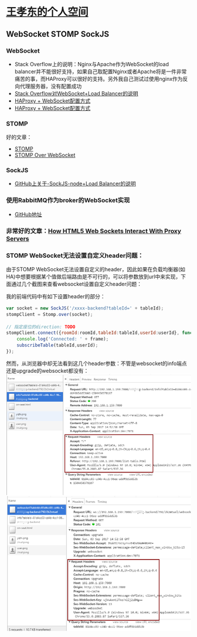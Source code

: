 # [王孝东的个人空间](https://scm-git.github.io/)
## WebSocket STOMP SockJS
### WebSocket
* Stack Overflow上的说明：Nginx与Apache作为WebSocket的load balancer并不能很好支持，如果自己取配置Nginx或者Apache将是一件非常痛苦的事，而HAProxy可以很好的支持。另外我自己测试过使用nginx作为反向代理服务器，没有配置成功
* [Stack Overflow对WebSocket+Load Balancer的说明](https://stackoverflow.com/questions/15817784/what-are-issues-with-using-websockets-with-proxies-and-load-balancers)
* [HAProxy + WebSocket配置方式](http://blog.silverbucket.net/post/31927044856/3-ways-to-configure-haproxy-for-websockets)
* [HAProxy + WebSocket配置方式](https://www.haproxy.com/blog/websockets-load-balancing-with-haproxy/)

### STOMP
好的文章：
* [STOMP](http://stomp.github.io/implementations.html)
* [STOMP Over WebSocket](http://jmesnil.net/stomp-websocket/doc/websocket2.md)

### SockJS
* [GitHub上关于-SockJS-node+Load Balancer的说明](https://github.com/sockjs/sockjs-node#websocket-compatible-load-balancer)

### 使用RabbitMQ作为broker的WebSocket实现
* [GitHub地址](https://github.com/itzg/websocket-stomp-user-queues)

### 非常好的文章：[How HTML5 Web Sockets Interact With Proxy Servers](https://www.infoq.com/articles/Web-Sockets-Proxy-Servers)

### STOMP WebSocket无法设置自定义header问题：
由于STOMP WebSocket无法设置自定义的header，因此如果在负载均衡器(如HA)中想要根据某个值做后端路由是不可行的，可以将参数放到url中来实现，下面通过几个截图来查看websocket设置自定义header问题：

我的前端代码中有如下设置header的部分：
```javascript
var socket = new SockJS('/xxxx-backend?tableId=' + tableId);
stompClient = Stomp.over(socket);

// 指定座位的direction: TODO
stompClient.connect({roomId:roomId,tableId:tableId,userId:userId}, function (frame) {
    console.log('Connected: ' + frame);
    subscribeTable(tableId,userId);
});
```
然而，从浏览器中却无法看到这几个header参数：不管是websocket的info端点还是upgrade的websocket都没有：
![info端点](./websocket2.png)
![websocket端点](./websocket3.png)

